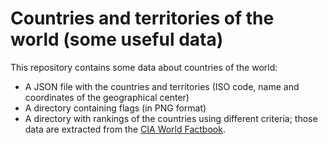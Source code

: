 # Countries and territories of the world (some useful data)

This repository contains some data about countries of the world:
- A JSON file with the countries and territories (ISO code, name and coordinates of the geographical center)
- A directory containing flags (in PNG format)
- A directory with rankings of the countries using different criteria; those data are extracted from the [CIA World Factbook](https://github.com/factbook/factbook.json).


